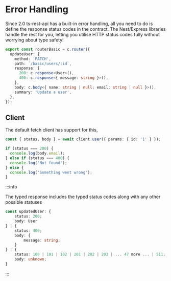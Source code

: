# Error Handling

Since 2.0 ts-rest-api has a built-in error handling, all you need to do is define the response status codes in the contract. The Nest/Express libraries handle the rest for you, letting you utilise HTTP status codes fully without worrying about type safety!

```typescript
export const routerBasic = c.router({
  updateUser: {
    method: 'PATCH',
    path: `/basic/users/:id`,
    response: {
      200: c.response<User>(),
      400: c.response<{ message: string }>(),
    },
    body: c.body<{ name: string | null; email: string | null }>(),
    summary: 'Update a user',
  },
});
```

## Client

The default fetch client has support for this,

```typescript
const { status, body } = await client.user({ params: { id: '1' } });

if (status === 200) {
  console.log(body.email);
} else if (status === 400) {
  console.log('Not found');
} else {
  console.log('Something went wrong');
}
```

:::info

The typed response includes the typed status codes along with any other possible statuses

```typescript
const updatedUser: {
    status: 200;
    body: User
} | {
    status: 400;
    body: {
        message: string;
    }
} | {
    status: 100 | 101 | 102 | 201 | 202 | 203 | ... 47 more ... | 511;
    body: unknown;
}
```

:::
